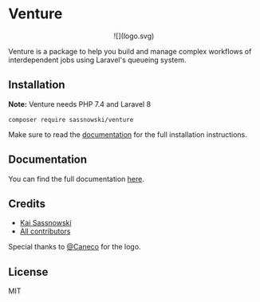 # Venture

<p style="text-align: center">
    ![](logo.svg)
</p>

Venture is a package to help you build and manage complex workflows of interdependent jobs using Laravel's queueing system.

## Installation

**Note:** Venture needs PHP 7.4 and Laravel 8

```
composer require sassnowski/venture
```

Make sure to read the [documentation](https://laravel-venture.netlify.app/installation) for the full installation instructions.

## Documentation

You can find the full documentation [here](https://laravel-venture.netlify.app).

## Credits

- [Kai Sassnowski](https://github.com/ksassnowski)
- [All contributors](https://github.com/ksassnowski/venture/contributors)

Special thanks to [@Caneco](https://twitter.com/@caneco) for the logo.

## License

MIT